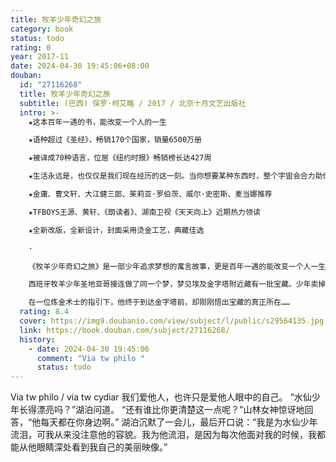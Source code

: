 ```yaml
---
title: 牧羊少年奇幻之旅
category: book
status: todo
rating: 0
year: 2017-11
date: 2024-04-30 19:45:06+08:00
douban:
  id: "27116268"
  title: 牧羊少年奇幻之旅
  subtitle: (巴西) 保罗·柯艾略 / 2017 / 北京十月文艺出版社
  intro: >-
    ★这本百年一遇的书，能改变一个人的一生

    ★语种超过《圣经》，畅销170个国家，销量6500万册

    ★被译成70种语言，位居《纽约时报》畅销榜长达427周

    ★生活永远是，也仅仅是我们现在经历的这一刻。当你想要某种东西时，整个宇宙会合力助你实现愿望

    ★金庸、曹文轩、大江健三郎、茱莉亚·罗伯茨、威尔·史密斯、麦当娜推荐

    ★TFBOYS王源、黄轩、《朗读者》、湖南卫视《天天向上》近期热力领读

    ★全新改版，全新设计，封面采用烫金工艺，典藏佳选

    ·

    《牧羊少年奇幻之旅》是一部少年追求梦想的寓言故事，更是百年一遇的能改变一个人一生的书，每个人都能在其中找到自己追寻梦想的方式。

    西班牙牧羊少年圣地亚哥接连做了同一个梦，梦见埃及金字塔附近藏有一批宝藏。少年卖掉羊群，历尽千辛万苦一路向南，跨海来到非洲，穿越撒哈拉大沙漠，其间奇遇不断。

    在一位炼金术士的指引下，他终于到达金字塔前，却刚刚悟出宝藏的真正所在……
  rating: 8.4
  cover: https://img9.doubanio.com/view/subject/l/public/s29564135.jpg
  link: https://book.douban.com/subject/27116268/
  history:
    - date: 2024-04-30 19:45:06
      comment: "Via tw philo "
      status: todo
---
```


Via tw philo / via tw cydiar 我们爱他人，也许只是爱他人眼中的自己。 “水仙少年长得漂亮吗？”湖泊问道。
“还有谁比你更清楚这一点呢？”山林女神惊讶地回答，“他每天都在你身边啊。”
湖泊沉默了一会儿，最后开口说：“我是为水仙少年流泪，可我从来没注意他的容貌。我为他流泪，是因为每次他面对我的时候，我都能从他眼睛深处看到我自己的美丽映像。”
